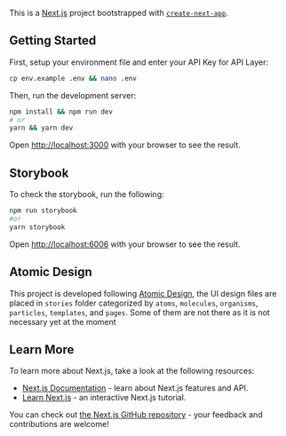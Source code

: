 This is a [Next.js](https://nextjs.org/) project bootstrapped with [`create-next-app`](https://github.com/vercel/next.js/tree/canary/packages/create-next-app).

## Getting Started

First, setup your environment file and enter your API Key for API Layer:

```bash
cp env.example .env && nano .env
```

Then, run the development server:

```bash
npm install && npm run dev
# or
yarn && yarn dev
```

Open [http://localhost:3000](http://localhost:3000) with your browser to see the result.

## Storybook

To check the storybook, run the following:

```bash
npm run storybook
#or
yarn storybook
```

Open [http://localhost:6006](http://localhost:6006) with your browser to see the result.

## Atomic Design

This project is developed following [Atomic Design](https://bradfrost.com/blog/post/atomic-web-design/), the UI design files are placed in `stories` folder categorized by `atoms`, `molecules`, `organisms`, `particles`, `templates`, and `pages`. Some of them are not there as it is not necessary yet at the moment

## Learn More

To learn more about Next.js, take a look at the following resources:

- [Next.js Documentation](https://nextjs.org/docs) - learn about Next.js features and API.
- [Learn Next.js](https://nextjs.org/learn) - an interactive Next.js tutorial.

You can check out [the Next.js GitHub repository](https://github.com/vercel/next.js/) - your feedback and contributions are welcome!
